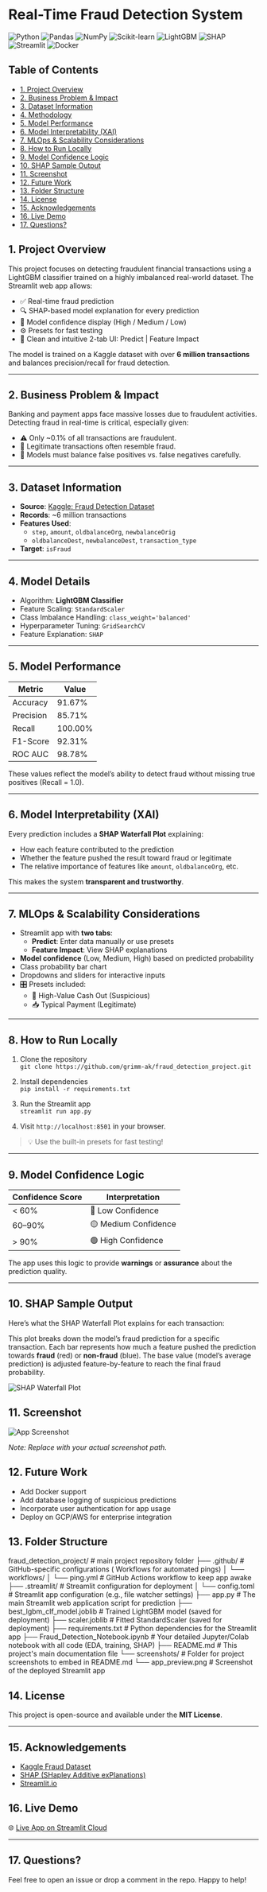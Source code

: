 # Real-Time Fraud Detection System

![Python](https://img.shields.io/badge/Python-3776AB?style=for-the-badge&logo=python&logoColor=white)
![Pandas](https://img.shields.io/badge/Pandas-150458?style=for-the-badge&logo=pandas&logoColor=white)
![NumPy](https://img.shields.io/badge/NumPy-013243?style=for-the-badge&logo=numpy&logoColor=white)
![Scikit-learn](https://img.shields.io/badge/scikit--learn-F7931E?style=for-the-badge&logo=scikit-learn&logoColor=white)
![LightGBM](https://img.shields.io/badge/LightGBM-000?style=for-the-badge&logo=lightgbm&logoColor=white)
![SHAP](https://img.shields.io/badge/SHAP-4C5C92?style=for-the-badge&logo=numpy&logoColor=white)
![Streamlit](https://img.shields.io/badge/Streamlit-FF4B4B?style=for-the-badge&logo=streamlit&logoColor=white)
![Docker](https://img.shields.io/badge/Docker-2496ED?style=for-the-badge&logo=docker&logoColor=white)

## Table of Contents
- [1. Project Overview](#1-project-overview)
- [2. Business Problem & Impact](#2-business-problem--impact)
- [3. Dataset Information](#3-dataset-information)
- [4. Methodology](#4-methodology)
- [5. Model Performance](#5-model-performance)
- [6. Model Interpretability (XAI)](#6-model-interpretability-xai)
- [7. MLOps & Scalability Considerations](#7-mlops--scalability-considerations)
- [8. How to Run Locally](#8-how-to-run-locally)
- [9. Model Confidence Logic](#9-model-confidence-logic)
- [10. SHAP Sample Output](#10-shap-sample-output)
- [11. Screenshot](#11-screenshot)
- [12. Future Work](#12-future-work)
- [13. Folder Structure](#13-folder-structure)
- [14. License](#14-license)
- [15. Acknowledgements](#15-acknowledgements)
- [16. Live Demo](#16-live-demo)
- [17. Questions?](#17-questions)


## 1. Project Overview

This project focuses on detecting fraudulent financial transactions using a LightGBM classifier trained on a highly imbalanced real-world dataset. The Streamlit web app allows:

- ✅ Real-time fraud prediction
- 🔍 SHAP-based model explanation for every prediction
- 🧠 Model confidence display (High / Medium / Low)
- ⚙️ Presets for fast testing
- 🎨 Clean and intuitive 2-tab UI: Predict | Feature Impact

The model is trained on a Kaggle dataset with over **6 million transactions** and balances precision/recall for fraud detection.

---

## 2. Business Problem & Impact

Banking and payment apps face massive losses due to fraudulent activities. Detecting fraud in real-time is critical, especially given:

- ⚠️ Only ~0.1% of all transactions are fraudulent.
- 🧾 Legitimate transactions often resemble fraud.
- 🧠 Models must balance false positives vs. false negatives carefully.

---

## 3. Dataset Information

- **Source**: [Kaggle: Fraud Detection Dataset](https://www.kaggle.com/datasets/amanalisiddiqui/fraud-detection-dataset)
- **Records**: ~6 million transactions
- **Features Used**:
  - `step`, `amount`, `oldbalanceOrg`, `newbalanceOrig`
  - `oldbalanceDest`, `newbalanceDest`, `transaction_type`
- **Target**: `isFraud`

---

## 4. Model Details

- Algorithm: **LightGBM Classifier**
- Feature Scaling: `StandardScaler`
- Class Imbalance Handling: `class_weight='balanced'`
- Hyperparameter Tuning: `GridSearchCV`
- Feature Explanation: `SHAP`

---

## 5. Model Performance

| Metric       | Value    |
|--------------|----------|
| Accuracy     | 91.67%   |
| Precision    | 85.71%   |
| Recall       | 100.00%  |
| F1-Score     | 92.31%   |
| ROC AUC      | 98.78%   |

These values reflect the model’s ability to detect fraud without missing true positives (Recall = 1.0).

---

## 6. Model Interpretability (XAI)

Every prediction includes a **SHAP Waterfall Plot** explaining:

- How each feature contributed to the prediction
- Whether the feature pushed the result toward fraud or legitimate
- The relative importance of features like `amount`, `oldbalanceOrg`, etc.

This makes the system **transparent and trustworthy**.

---

## 7. MLOps & Scalability Considerations

- Streamlit app with **two tabs**:
  - **Predict**: Enter data manually or use presets
  - **Feature Impact**: View SHAP explanations
- **Model confidence** (Low, Medium, High) based on predicted probability
- Class probability bar chart
- Dropdowns and sliders for interactive inputs
- 🎛️ Presets included:
  - 🏧 High-Value Cash Out (Suspicious)
  - 📥 Typical Payment (Legitimate)

---

## 8. How to Run Locally

1. Clone the repository  
   `git clone https://github.com/grimm-ak/fraud_detection_project.git`

2. Install dependencies  
   `pip install -r requirements.txt`

3. Run the Streamlit app  
   `streamlit run app.py`

4. Visit `http://localhost:8501` in your browser.

> 💡 Use the built-in presets for fast testing!

---

## 9. Model Confidence Logic

| Confidence Score | Interpretation        |
|------------------|-----------------------|
| < 60%            | 🔴 Low Confidence     |
| 60–90%           | 🟡 Medium Confidence  |
| > 90%            | 🟢 High Confidence    |

The app uses this logic to provide **warnings** or **assurance** about the prediction quality.

---


## 10. SHAP Sample Output

Here’s what the SHAP Waterfall Plot explains for each transaction:

This plot breaks down the model’s fraud prediction for a specific transaction. Each bar represents how much a feature pushed the prediction towards **fraud** (red) or **non-fraud** (blue). The base value (model’s average prediction) is adjusted feature-by-feature to reach the final fraud probability.

![SHAP Waterfall Plot](images/shap-waterfall.png)






## 11. Screenshot

![App Screenshot](images/app_preview.png)

*Note: Replace with your actual screenshot path.*

## 12. Future Work

- Add Docker support
- Add database logging of suspicious predictions
- Incorporate user authentication for app usage
- Deploy on GCP/AWS for enterprise integration


## 13. Folder Structure

fraud_detection_project/  #  main project repository folder
├── .github/              # GitHub-specific configurations ( Workflows for automated pings)
│   └── workflows/
│       └── ping.yml      # GitHub Actions workflow to keep app awake
├── .streamlit/           # Streamlit configuration for deployment
│   └── config.toml       # Streamlit app configuration (e.g., file watcher settings)
├── app.py                # The main Streamlit web application script for prediction
├── best_lgbm_clf_model.joblib # Trained LightGBM model (saved for deployment)
├── scaler.joblib         # Fitted StandardScaler (saved for deployment)
├── requirements.txt      # Python dependencies for the Streamlit app
├── Fraud_Detection_Notebook.ipynb # Your detailed Jupyter/Colab notebook with all code (EDA, training, SHAP)
├── README.md             # This project's main documentation file
└── screenshots/          # Folder for project screenshots to embed in README.md
    └── app_preview.png   # Screenshot of the deployed Streamlit app

## 14. License

This project is open-source and available under the **MIT License**.

---

## 15. Acknowledgements

- [Kaggle Fraud Dataset](https://www.kaggle.com/datasets/amanalisiddiqui/fraud-detection-dataset)
- [SHAP (SHapley Additive exPlanations)](https://github.com/slundberg/shap)
- [Streamlit.io](https://streamlit.io)

## 16. Live Demo

🌐 [Live App on Streamlit Cloud](https://frauddetectionproject-o2sgpzkvmz8ac6edt54h8a.streamlit.app/)

---

## 17. Questions?

Feel free to open an issue or drop a comment in the repo. Happy to help!
